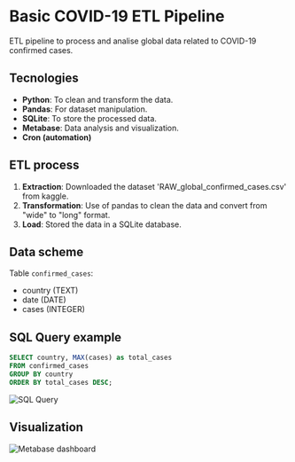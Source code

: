 # Basic COVID-19 ETL Pipeline
ETL pipeline to process and analise global data related to COVID-19 confirmed cases.

## Tecnologies
- **Python**: To clean and transform the data.
- **Pandas**: For dataset manipulation.
- **SQLite**: To store the processed data.
- **Metabase**: Data analysis and visualization.
- **Cron (automation)**

## ETL process
1. **Extraction**: Downloaded the dataset 'RAW_global_confirmed_cases.csv' from kaggle.
2. **Transformation**: Use of pandas to clean the data and convert from "wide" to "long" format.
3. **Load**: Stored the data in a SQLite database.

## Data scheme
Table `confirmed_cases`:
- country (TEXT)
- date (DATE)
- cases (INTEGER)

## SQL Query example
```sql
SELECT country, MAX(cases) as total_cases
FROM confirmed_cases
GROUP BY country
ORDER BY total_cases DESC;
```
 ![SQL Query](https://i.imgur.com/gdh45kp.png "SQL Query")

## Visualization
![Metabase dashboard](https://i.imgur.com/V04S1MN.png "Metabase dashboard")
